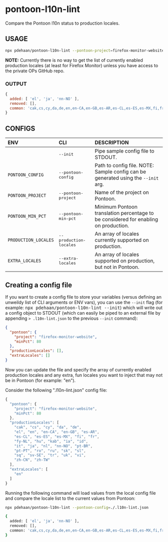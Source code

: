 # pontoon-l10n-lint

Compare the Pontoon l10n status to production locales.

## USAGE

```sh
npx pdehaan/pontoon-l10n-lint --pontoon-project=firefox-monitor-website --production-locales="cak,cs,cy,da,de,el,en,en-CA,en-GB,es-AR,es-CL,es-ES,es-MX,fi,fr,fy-NL,hu,kab,ia,id,it,ja,nl,nn-NO,pt-BR,pt-PT,ro,ru,sk,sl,sq,sv-SE,tr,uk,vi,zh-CN,zh-TW" --extra-locales="en"
```

**NOTE:** Currently there is no way to get the list of currently enabled production locales (at least for Firefox Monitor) unless you have access to the private OPs GitHub repo.

### OUTPUT

```js
{
  added: [ 'el', 'ja', 'nn-NO' ],
  removed: [],
  common: 'cak,cs,cy,da,de,en,en-CA,en-GB,es-AR,es-CL,es-ES,es-MX,fi,fr,fy-NL,hu,ia,id,it,kab,nl,pt-BR,pt-PT,ro,ru,sk,sl,sq,sv-SE,tr,uk,vi,zh-CN,zh-TW'
}
```

## CONFIGS

| ENV | CLI | DESCRIPTION
|:----|:----|:-----------
| &nbsp; | <kbd>--init</kbd> | Pipe sample config file to STDOUT.
| `PONTOON_CONFIG` | <kbd>--pontoon-config</kbd> | Path to config file. NOTE: Sample config can be generated using the `--init` arg.
| `PONTOON_PROJECT` | <kbd>--pontoon-project</kbd> | Name of the project on Pontoon.
| `PONTOON_MIN_PCT` | <kbd>--pontoon-min-pct</kbd> | Minimum Pontoon translation percentage to be considered for enabling on production.
| `PRODUCTION_LOCALES` | <kbd>--production-locales</kbd> | An array of locales currently supported on production.
| `EXTRA_LOCALES` | <kbd>--extra-locales</kbd> | An array of locales supported on production, but not in Pontoon.

## Creating a config file

If you want to create a config file to store your variables (versus defining an unweildy list of CLI arguments or ENV vars), you can use the `--init` flag (for example: <kbd>npx pdehaan/pontoon-l10n-lint --init</kbd>) which will write out a config object to STDOUT (which can easily be piped to an external file by appending `> .l10n-lint.json` to the previous `--init` command):

```json
{
  "pontoon": {
    "project": "firefox-monitor-website",
    "minPct": 80
  },
  "productionLocales": [],
  "extraLocales": []
}
```

Now you can update the file and specify the array of currently enabled production locales and any extra, fun locales you want to inject that may not be in Pontoon (for example: "en").

Consider the following ".l10n-lint.json" config file:

```js
{
  "pontoon": {
    "project": "firefox-monitor-website",
    "minPct": 80
  },
  "productionLocales": [
    "cak", "cs", "cy", "da", "de",
    "el", "en", "en-CA", "en-GB", "es-AR",
    "es-CL", "es-ES", "es-MX", "fi", "fr",
    "fy-NL", "hu", "kab", "ia", "id",
    "it", "ja", "nl", "nn-NO", "pt-BR",
    "pt-PT", "ro", "ru", "sk", "sl",
    "sq", "sv-SE", "tr", "uk", "vi",
    "zh-CN", "zh-TW"
  ],
  "extraLocales": [
    "en"
  ]
}
```

Running the following command will load values from the local config file and compare the locale list to the current values from Pontoon:

```sh
npx pdehaan/pontoon-l10n-lint --pontoon-config=./.l10n-lint.json

{
  added: [ 'el', 'ja', 'nn-NO' ],
  removed: [],
  common: 'cak,cs,cy,da,de,en,en-CA,en-GB,es-AR,es-CL,es-ES,es-MX,fi,fr,fy-NL,hu,ia,id,it,kab,nl,pt-BR,pt-PT,ro,ru,sk,sl,sq,sv-SE,tr,uk,vi,zh-CN,zh-TW'
}
```
